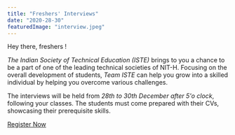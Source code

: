 ```yaml
---
title: "Freshers' Interviews"
date: "2020-28-30"
featuredImage: "interview.jpeg"
---
```

Hey there, freshers !

*The Indian Society of Technical Education (ISTE)* brings to you a chance to be a part of one of the leading technical societies of NIT-H. Focusing on the overall development of students, *Team ISTE* can help you grow into a skilled individual by helping you overcome various challenges.

The interviews will be held from *28th to 30th December after 5'o clock*, following your classes. The students must come prepared with their CVs, showcasing their prerequisite skills.

[Register Now](https://www.tiny.cc/iste-interview)
